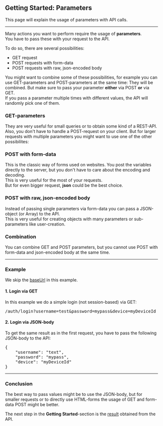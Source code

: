## Getting Started: Parameters
This page will explain the usage of parameters with API calls.

---

Many actions you want to perform require the usage of **parameters**.  
You have to pass these with your request to the API.

To do so, there are several possibilities:

* GET request
* POST requests with form-data
* POST requests with raw, json-encoded body

You might want to combine some of these possibilities, for example you can use GET-parameters and POST-parameters at the same time: They will be combined. But make sure to pass your parameter **either** via POST **or** via GET.  
If you pass a parameter multiple times with different values, the API will randomly pick one of them.

### GET-parameters
They are very useful for small queries or to obtain some kind of a REST-API.  
Also, you don't have to handle a POST-request on your client. But for larger requests with multiple parameters you might want to use one of the other possibilites:

### POST with form-data
This is the classic way of forms used on websites. You post the variables directly to the server, but you don't have to care about the encoding and decoding.  
This is very useful for the most of your requests.  
But for even bigger request, **json** could be the best choice.

### POST with raw, json-encoded body
Instead of passing single parameters via form-data you can pass a JSON-object (or Array) to the API.  
This is very useful for creating objects with many parameters or sub-parameters like user-creation.

### Combination
You can combine GET and POST parameters, but you cannot use POST with form-data and json-encoded body at the same time.

---

### Example
We skip the [baseUrl](../baseURL.md) in this example.
#### 1. Login via GET
In this example we do a simple login (not session-based) via GET:  
<pre>
/auth/login?username=test&password=mypass&device=myDeviceId
</pre>

#### 2. Login via JSON-body
To get the same result as in the first request, you have to pass the following JSON-body to the API:  
<pre>
{
	"username": "text",
	"password": "mypass",
	"device": "myDeviceId"
}
</pre>

---

### Conclusion
The best way to pass values might be to use the JSON-body, but for smaller requests or to directly use HTML-forms the usage of GET and form-data POST might be better.

The next step in the **Getting Started**-section is the [result](result.md) obtained from the API.